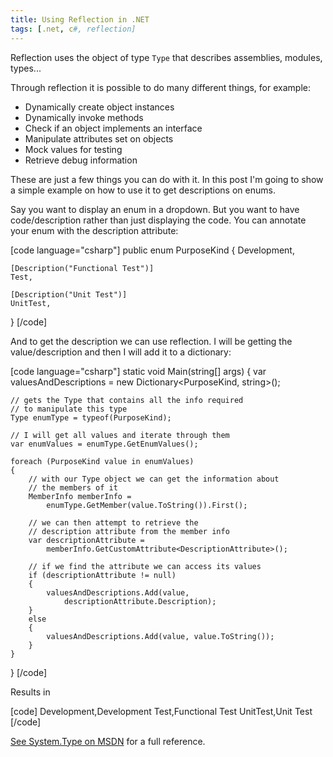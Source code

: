 ```yaml
---
title: Using Reflection in .NET
tags: [.net, c#, reflection]
---
```


Reflection uses the object of type <code>Type</code> that describes assemblies, modules, types...

Through reflection it is possible to do many different things, for example:
<ul>
<li>Dynamically create object instances</li>
<li>Dynamically invoke methods</li>
<li>Check if an object implements an interface</li>
<li>Manipulate attributes set on objects</li>
<li>Mock values for testing</li>
<li>Retrieve debug information</li>
</ul>

These are just a few things you can do with it. In this post I'm going to show a simple example on how to use it to get descriptions on enums.
<!--more-->

Say you want to display an enum in a dropdown. But you want to have code/description rather than just displaying the code. You can annotate your enum with the description attribute:

[code language="csharp"]
public enum PurposeKind
{
    Development,

    [Description("Functional Test")]
    Test,

    [Description("Unit Test")]
    UnitTest,
}
[/code]

And to get the description we can use reflection. I will be getting the value/description and then I will add it to a dictionary:

[code language="csharp"]
static void Main(string[] args)
{
    var valuesAndDescriptions = new Dictionary<PurposeKind, string>();

    // gets the Type that contains all the info required
    // to manipulate this type
    Type enumType = typeof(PurposeKind);

    // I will get all values and iterate through them
    var enumValues = enumType.GetEnumValues();

    foreach (PurposeKind value in enumValues)
    {
        // with our Type object we can get the information about
        // the members of it
        MemberInfo memberInfo =
            enumType.GetMember(value.ToString()).First();

        // we can then attempt to retrieve the
        // description attribute from the member info
        var descriptionAttribute =
            memberInfo.GetCustomAttribute<DescriptionAttribute>();

        // if we find the attribute we can access its values
        if (descriptionAttribute != null)
        {
            valuesAndDescriptions.Add(value,
                descriptionAttribute.Description);
        }
        else
        {
            valuesAndDescriptions.Add(value, value.ToString());
        }
    }
}
[/code]

Results in

[code]
Development,Development
Test,Functional Test
UnitTest,Unit Test
[/code]

<a href="https://msdn.microsoft.com/en-us/library/system.type%28v=vs.110%29.aspx" target="_blank">See System.Type on MSDN</a> for a full reference.
